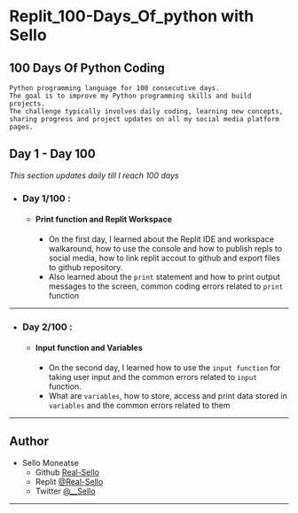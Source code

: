 # Replit_100-Days_Of_python with Sello
## 100 Days Of Python Coding
  ```"100 Days of Python Coding" is a coding challenge where I aim to code in the
  Python programming language for 100 consecutive days.
  The goal is to improve my Python programming skills and build projects.
  The challenge typically involves daily coding, learning new concepts, 
  sharing progress and project updates on all my social media platform pages.
  ```
## Day 1 - Day 100
*This section updates daily till I reach 100 days*
- ### Day 1/100 :
  - #### Print function and Replit Workspace
    - On the first day, I learned about the Replit IDE and workspace walkaround, how to use the console and how to publish repls to social media, how to link replit accout to github and export files to github repository.
    - Also learned about the `print` statement and how to print output messages to the screen, common coding errors related to `print` function
___
- ### Day 2/100 :
  - #### Input function and Variables
    - On the second day, I learned how to use the `input function` for taking user input and the common errors related to `input` function.
    - What are `variables`, how to store, access and print data stored in `variables` and the common errors related to them




___
## Author

- Sello Moneatse 
  - Github  [Real-Sello](https://github.com/Real-Sello)
  - Replit  [@Real-Sello](https://replit.com/@Real-Sello)
  - Twitter [@__Sello](https://twitter.com/__Sello)
___
